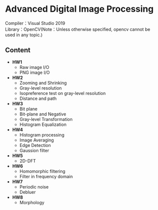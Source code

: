 # Advanced Digital Image Processing
Compiler：Visual Studio 2019  
Library：OpenCV(Note：Unless otherwise specified, opencv cannot be used in any topic.)
## Content
* **HW1**
  * Raw image I/O
  * PNG image I/O
* **HW2**
  * Zooming and Shrinking
  * Gray-level resolution
  * Isopreference test on gray-level resolution
  * Distance and path
* **HW3**
  * Bit plane
  * Bit-plane and Negative
  * Gray-level Transformation
  * Histogram Equalization
* **HW4**
  * Histogram processing
  * Image Averaging
  * Edge Detection
  * Gaussion filter
* **HW5**
  * 2D-DFT
* **HW6**
  * Homomorphic filtering
  * Filter in frequency domain
* **HW7**
  * Periodic noise
  * Debluer
* **HW8**
  * Morphology
